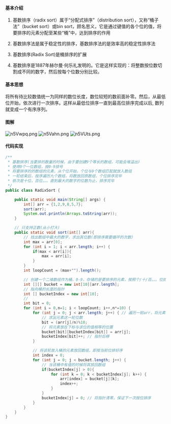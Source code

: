 #### 基本介绍
1. 基数排序（radix sort）属于“分配式排序”（distribution sort），又称“桶子法”（bucket sort）或bin sort，顾名思义，它是通过键值的各个位的值，将要排序的元素分配至某些“桶”中，达到排序的作用

2. 基数排序法是属于稳定性的排序，基数排序法的是效率高的稳定性排序法

3. 基数排序(Radix Sort)是桶排序的扩展

4. 基数排序是1887年赫尔曼·何乐礼发明的。它是这样实现的：将整数按位数切割成不同的数字，然后按每个位数分别比较。
#### 基本思想
将所有待比较数值统一为同样的数位长度，数位较短的数前面补零。然后，从最低位开始，依次进行一次排序。这样从最低位排序一直到最高位排序完成以后, 数列就变成一个有序序列。
#### 图解
![n5Vwpq.png](https://s2.ax1x.com/2019/09/17/n5Vwpq.png)
![n5Vahn.png](https://s2.ax1x.com/2019/09/17/n5Vahn.png)
![n5VUts.png](https://s2.ax1x.com/2019/09/17/n5VUts.png)
#### 代码实现
```java
/**
 * 基数排序(当要排的数量的时候，由于要创建9个等长的数组，可能会堆溢出)
 * 使用9个一位数组，按0-9排号
 * 将要排序的的数组的元素，从个位开始，个位与9个数组匹配就放入数组
 * 一轮结束后，按序遍历九个数组，将数放回原数组，个位排序完毕
 * 依次是十位，百位。。。直到最大的数字的位数为止，排序完毕
 */
public class RadixSort {

	public static void main(String[] args) {
		int[] arr = {1,2,9,8,5,7};
		sort(arr);
		System.out.println(Arrays.toString(arr));
	}

	// 只支持正数(从小打大)
	public static void sort(int[] arr){
		// 找出数组中最大的数字，求出其位数(即排序需要循环的次数)
		int max = arr[0];
		for (int i = 1; i < arr.length; i++) {
			if(max < arr[i]){
				max = arr[i];
			}
		}
		int loopCount = (max+"").length();

		// 创建一个二维数组作为桶，0-9，存储的是要排序的元素，按照个/十/百。。。位排
		int [][] bucket = new int[10][arr.length];
		// 指向桶的长度的指针
		int [] bucketIndex = new int[10];
		//
		int bit = 0;
		for (int i = 0,n=1; i < loopCount; i++,n*=10) {
			for (int j = 0; j < arr.length; j++) { // 遍历一轮arr，将元素放在对应的桶中
				// 求出元素这一轮位数
				bit = (arr[j]/n)%10;
				// 将元素放在下标与该位的值相等的位置
				bucket[bit][bucketIndex[bit]] = arr[j];
				bucketIndex[bit]++; // 指针后移
			}

			// 将该轮放入桶的元素放回数组，即按当前位排好序
			int index = 0;
			for (int j = 0; j < bucket.length; j++) {
				// 当该桶中有值的时候将其放回数组
				if(bucketIndex[j] > 0){
					for (int k = 0; k < bucketIndex[j]; k++) {
						arr[index] = bucket[j][k];
						index++;
					}
				}
				bucketIndex[j] = 0; // 将指针清零，保证下一次按位排序
			}
		}
	}
}

```